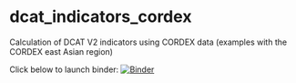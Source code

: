 # dcat_indicators_cordex
Calculation of DCAT V2 indicators using CORDEX data (examples with the CORDEX east Asian region)

Click below to launch binder:
[![Binder](https://mybinder.org/badge_logo.svg)](https://mybinder.org/v2/gh/tamaddun/dcat_indicators_cordex/main?labpath=cordex_analysis_xarray_aggregation.ipynb)
